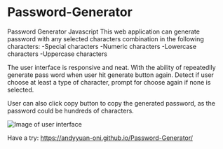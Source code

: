 # Password-Generator
Password Generator Javascript
This web application can generate password with any selected characters combination in the following characters:
    -Special characters
    -Numeric characters
    -Lowercase characters
    -Uppercase characters

The user interface is responsive and neat. With the ability of repeatedlly generate pass word when user hit generate button again. Detect if user choose at least a type of character, prompt for choose again if none is selected.

User can also click copy button to copy the generated password, as the password could be hundreds of characters.

![Image of user interface]( https://andyyuan-oni.github.io/Password-Generator/assets/userInterface_demo.png)

 Have a try: https://andyyuan-oni.github.io/Password-Generator/
